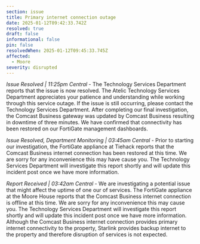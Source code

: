 ```yaml
---
section: issue
title: Primary internet connection outage
date: 2025-01-12T09:42:33.742Z
resolved: true
draft: false
informational: false
pin: false
resolvedWhen: 2025-01-12T09:45:33.745Z
affected:
  - Moore
severity: disrupted
---
```

*Issue Resolved | 11:25pm Central* - The Technology Services Department reports that the issue is now resolved. The Atelic Technology Services Department appreciates your patience and understanding while working through this service outage. If the issue is still occurring, please contact the Technology Services Department. After completing our final investigation, the Comcast Business gateway was updated by Comcast Business resulting in downtime of three minutes. We have confirmed that connectivity has been restored on our FortiGate management dashboards.

*Issue Resolved, Department Monitoring | 03:45am Central* - Prior to starting our investigation, the FortiGate appliance at Tiehack reports that the Comcast Business internet connection has been restored at this time. We are sorry for any inconvenience this may have cause you. The Technology Services Department will investigate this report shortly and will update this incident post once we have more information.

*Report Received | 03:42am Central* - We are investigating a potential issue that might affect the uptime of one our of services. The FortiGate appliance at the Moore House reports that the Comcast Business internet connection is offline at this time. We are sorry for any inconvenience this may cause you. The Technology Services Department will investigate this report shortly and will update this incident post once we have more information. Although the Comcast Business internet connection provides primary internet connectivity to the property, Starlink provides backup internet to the property and therefore disruption of services is not expected.